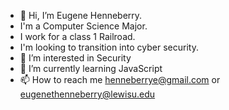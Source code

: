 - 👋 Hi, I’m Eugene Henneberry.
- I'm a Computer Science Major.
- I work for a class 1 Railroad.
- I'm looking to transition into cyber security.
- 👀 I’m interested in Security
- 🌱 I’m currently learning JavaScript
- 📫 How to reach me henneberrye@gmail.com or eugenethenneberry@lewisu.edu

<!---
henneberrye/henneberrye is a ✨ special ✨ repository because its `README.md` (this file) appears on your GitHub profile.
You can click the Preview link to take a look at your changes.
--->
